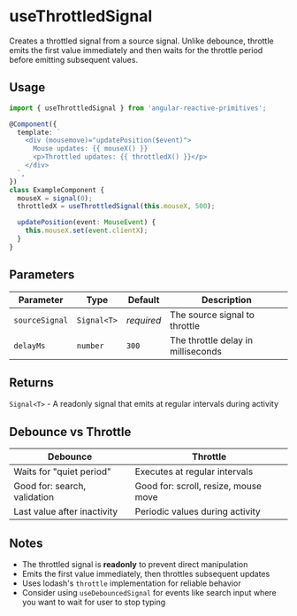 # useThrottledSignal

Creates a throttled signal from a source signal. Unlike debounce, throttle emits the first value immediately and then waits for the throttle period before emitting subsequent values.

## Usage

```ts
import { useThrottledSignal } from 'angular-reactive-primitives';

@Component({
  template: `
    <div (mousemove)="updatePosition($event)">
      Mouse updates: {{ mouseX() }}
      <p>Throttled updates: {{ throttledX() }}</p>
    </div>
  `,
})
class ExampleComponent {
  mouseX = signal(0);
  throttledX = useThrottledSignal(this.mouseX, 500);

  updatePosition(event: MouseEvent) {
    this.mouseX.set(event.clientX);
  }
}
```

## Parameters

| Parameter      | Type        | Default    | Description                        |
| -------------- | ----------- | ---------- | ---------------------------------- |
| `sourceSignal` | `Signal<T>` | _required_ | The source signal to throttle      |
| `delayMs`      | `number`    | `300`      | The throttle delay in milliseconds |

## Returns

`Signal<T>` - A readonly signal that emits at regular intervals during activity

## Debounce vs Throttle

| **Debounce**                 | **Throttle**                         |
| ---------------------------- | ------------------------------------ |
| Waits for "quiet period"     | Executes at regular intervals        |
| Good for: search, validation | Good for: scroll, resize, mouse move |
| Last value after inactivity  | Periodic values during activity      |

## Notes

- The throttled signal is **readonly** to prevent direct manipulation
- Emits the first value immediately, then throttles subsequent updates
- Uses lodash's `throttle` implementation for reliable behavior
- Consider using `useDebouncedSignal` for events like search input where you want to wait for user to stop typing
